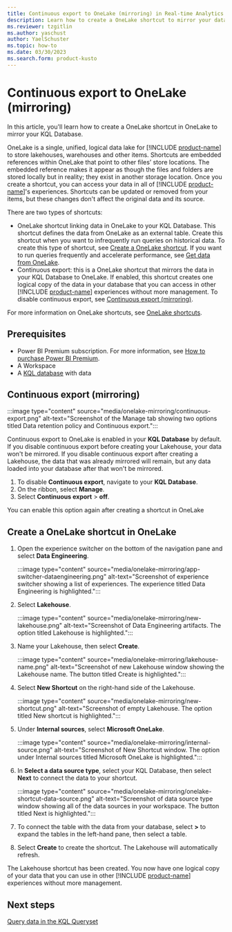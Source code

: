 ```yaml
---
title: Continuous export to OneLake (mirroring) in Real-time Analytics
description: Learn how to create a OneLake shortcut to mirror your data to OneLake.
ms.reviewer: tzgitlin
ms.author: yaschust
author: YaelSchuster
ms.topic: how-to
ms.date: 03/30/2023
ms.search.form: product-kusto
---
```


# Continuous export to OneLake (mirroring)

In this article, you'll learn how to create a OneLake shortcut in OneLake to mirror your KQL Database.

OneLake is a single, unified, logical data lake for [!INCLUDE [product-name](../includes/product-name.md)] to store lakehouses, warehouses and other items. Shortcuts are embedded references within OneLake that point to other files’ store locations.  The embedded reference makes it appear as though the files and folders are stored locally but in reality; they exist in another storage location. Once you create a shortcut, you can access your data in all of [!INCLUDE [product-name](../includes/product-name.md)]'s experiences. Shortcuts can be updated or removed from your items, but these changes don't affect the original data and its source.

There are two types of shortcuts:

* OneLake shortcut linking data in OneLake to your KQL Database. This shortcut defines the data from OneLake as an external table. Create this shortcut when you want to infrequently run queries on historical data. To create this type of shortcut, see [Create a OneLake shortcut](onelake-shortcut.md). If you want to run queries frequently and accelerate performance, see [Get data from OneLake](get-data-onelake.md).
* Continuous export: this is a OneLake shortcut that mirrors the data in your KQL Database to OneLake. If enabled, this shortcut creates one logical copy of the data in your database that you can access in other [!INCLUDE [product-name](../includes/product-name.md)] experiences without more management. To disable continuous export, see [Continuous export (mirroring)](#continuous-export-mirroring).

For more information on OneLake shortcuts, see [OneLake shortcuts](../onelake/onelake-shortcuts.md).

## Prerequisites

* Power BI Premium subscription. For more information, see [How to purchase Power BI Premium](/power-bi/enterprise/service-admin-premium-purchase).
* A Workspace
* A [KQL database](create-database.md) with data

## Continuous export (mirroring)

:::image type="content" source="media/onelake-mirroring/continuous-export.png" alt-text="Screenshot of the Manage tab showing two options titled Data retention policy and Continuous export.":::

Continuous export to OneLake is enabled in your **KQL Database** by default. If you disable continuous export before creating your Lakehouse, your data won't be mirrored. If you disable continuous export after creating a Lakehouse, the data that was already mirrored will remain, but any data loaded into your database after that won't be mirrored.

1. To disable **Continuous export**, navigate to your **KQL Database**.
1. On the ribbon, select **Manage**.
1. Select **Continuous export** > **off**.

You can enable this option again after creating a shortcut in OneLake

## Create a OneLake shortcut in OneLake

1. Open the experience switcher on the bottom of the navigation pane and select **Data Engineering**.

    :::image type="content" source="media/onelake-mirroring/app-switcher-dataengineering.png" alt-text="Screenshot of experience switcher showing a list of experiences. The experience titled Data Engineering is highlighted.":::

1. Select **Lakehouse**.

     :::image type="content" source="media/onelake-mirroring/new-lakehouse.png" alt-text="Screenshot of Data Engineering artifacts. The option titled Lakehouse is highlighted.":::

1. Name your Lakehouse, then select **Create**.

    :::image type="content" source="media/onelake-mirroring/lakehouse-name.png" alt-text="Screenshot of new Lakehouse window showing the Lakehouse name. The button titled Create is highlighted.":::

1. Select **New Shortcut** on the right-hand side of the Lakehouse.

    :::image type="content" source="media/onelake-mirroring/new-shortcut.png" alt-text="Screenshot of empty Lakehouse. The option titled New shortcut is highlighted.":::

1. Under **Internal sources**, select **Microsoft OneLake**.

    :::image type="content" source="media/onelake-mirroring/internal-source.png" alt-text="Screenshot of New Shortcut window. The option under Internal sources titled Microsoft OneLake is highlighted.":::

1. In **Select a data source type**, select your KQL Database, then select **Next** to connect the data to your shortcut.

    :::image type="content" source="media/onelake-mirroring/onelake-shortcut-data-source.png" alt-text="Screenshot of data source type window showing all of the data sources in your workspace. The button titled Next is highlighted.":::

1. To connect the table with the data from your database, select **>** to expand the tables in the left-hand pane, then select a table.

1. Select **Create** to create the shortcut. The Lakehouse will automatically refresh.

The Lakehouse shortcut has been created. You now have one logical copy of your data that you can use in other [!INCLUDE [product-name](../includes/product-name.md)] experiences without more management.

## Next steps

[Query data in the KQL Queryset](kusto-query-set.md)
